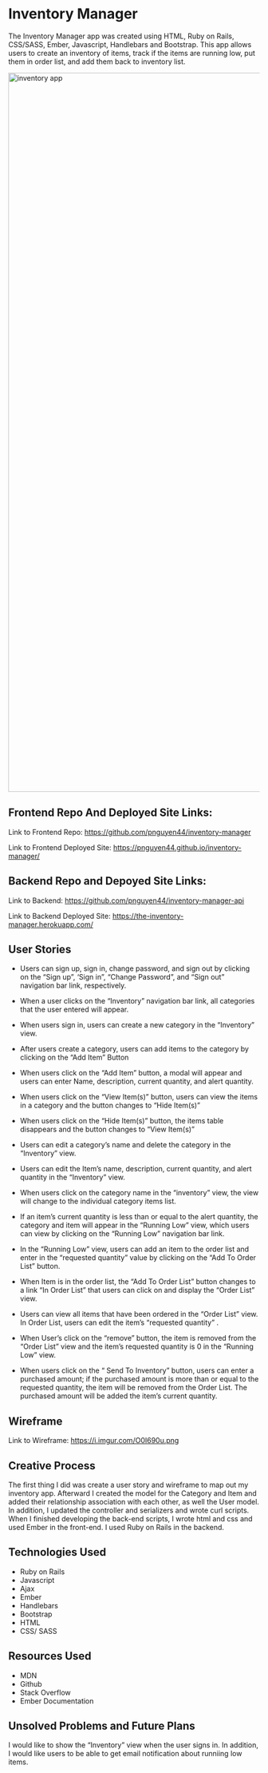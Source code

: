 # Inventory Manager
The Inventory Manager app was created using HTML, Ruby on Rails, CSS/SASS, Ember, Javascript, Handlebars and Bootstrap. This app allows users to create an inventory of items, track if the items are running low, put them in order list, and add them back to inventory list.

<img width="1440" alt="inventory app" src="https://user-images.githubusercontent.com/26861466/32486500-cfa47522-c374-11e7-8e72-6e8efff3f658.png">

## Frontend Repo And Deployed Site Links:
Link to Frontend Repo: https://github.com/pnguyen44/inventory-manager

Link to Frontend Deployed Site: https://pnguyen44.github.io/inventory-manager/

## Backend Repo and Depoyed Site Links:
Link to Backend: https://github.com/pnguyen44/inventory-manager-api

Link to Backend Deployed Site: https://the-inventory-manager.herokuapp.com/



## User Stories
- Users can sign up, sign in, change password, and sign out by clicking on the “Sign up”, ‘Sign in”, “Change Password”, and “Sign out” navigation bar link, respectively.

- When a user clicks on the “Inventory” navigation bar link, all categories that the user entered will appear.

- When users sign in, users can create a new category in the “Inventory” view.

- After users create a category, users can add items to the category by clicking on the “Add Item” Button

- When users click on the “Add Item” button, a modal will appear and users can enter Name, description, current quantity, and alert quantity.

- When users click on the “View Item(s)” button, users can view the items in a category and the button changes to “Hide Item(s)”

- When users click on the “Hide Item(s)” button, the items table disappears and the button changes to “View Item(s)”

- Users can edit a category’s name and delete the category in the “Inventory” view.

- Users can edit the Item’s name, description, current quantity, and alert quantity in the “Inventory” view.

- When users click on the category name in the “inventory” view, the view  will change to the individual category items list.

- If an item’s current quantity is less than or equal to the alert quantity, the category and item will appear in the “Running Low” view, which users can view by clicking on the “Running Low” navigation bar link.

- In the “Running Low” view, users can add an item to the order list and enter in the “requested quantity”  value  by clicking on the “Add To Order List” button.

- When Item is in the order list, the “Add To Order List” button changes to a link “In Order List” that users can click on and display the “Order List” view.

- Users can view all items that have been ordered in the “Order List” view.
In Order List, users can edit the item’s “requested quantity”  .

- When User’s click on the “remove” button, the item is removed from the “Order List” view and the item’s requested quantity is 0 in the “Running Low” view.

- When users click on the “ Send To Inventory” button, users can enter a purchased amount; if the purchased amount is more than or equal to the requested quantity, the item will be removed from the Order List. The purchased amount will be added the item’s current quantity.

## Wireframe
Link to Wireframe: https://i.imgur.com/O0I690u.png

## Creative Process
The first thing I did was create a user story and wireframe to map out my inventory  app. Afterward I created the model for the Category and Item and added their relationship association with each other, as well the User model. In addition, I updated the controller and serializers and wrote curl scripts. When I finished developing the back-end scripts, I wrote html and css and used Ember in the front-end. I used Ruby on Rails in the backend.

## Technologies Used
- Ruby on Rails
- Javascript
- Ajax
- Ember
- Handlebars
- Bootstrap
- HTML
- CSS/ SASS


## Resources Used
- MDN
- Github
- Stack Overflow
- Ember Documentation

## Unsolved Problems and Future Plans
I would like to show the “Inventory” view when the user signs in. In addition, I would like users to be able to get email notification about runniing low items.
